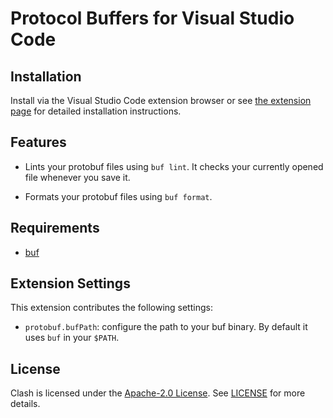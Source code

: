 # Protocol Buffers for Visual Studio Code

## Installation

Install via the Visual Studio Code extension browser or see
[the extension page](https://marketplace.visualstudio.com/items?itemName=bufbuild.vscode-buf)
for detailed installation instructions.

## Features

- Lints your protobuf files using `buf lint`. It checks your currently opened file
  whenever you save it.
  
- Formats your protobuf files using `buf format`.

## Requirements

- [buf](https://docs.buf.build/installation)

## Extension Settings

This extension contributes the following settings:

- `protobuf.bufPath`: configure the path to your buf binary. By default it uses `buf` in your `$PATH`.

## License

Clash is licensed under the [Apache-2.0 License](https://www.apache.org/licenses/LICENSE-2.0). See [LICENSE](LICENSE) for more details.
